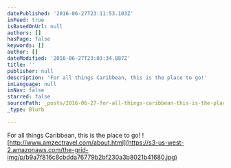 ```yaml
---
datePublished: '2016-06-27T23:11:53.103Z'
inFeed: true
isBasedOnUrl: null
authors: []
hasPage: false
keywords: []
author: []
dateModified: '2016-06-27T23:03:34.887Z'
title: ''
publisher: null
description: 'For all things Caribbean, this is the place to go!'
inLanguage: null
inNav: false
starred: false
sourcePath: _posts/2016-06-27-for-all-things-caribbean-this-is-the-place-to-go.md
_type: Blurb

---
```

For all things Caribbean, this is the place to go!
![http://www.amzectravel.com/about.html](https://s3-us-west-2.amazonaws.com/the-grid-img/p/b9a7f816c8cbdda76779b2bf230a3b8021b41680.jpg)